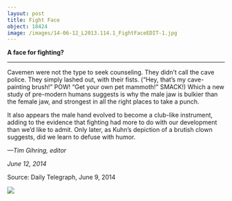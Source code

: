 ```yaml
---
layout: post
title: Fight Face
object: 18424
image: /images/14-06-12_L2013.114.1_FightFaceEDIT-1.jpg
---
```

**A face for fighting?**

****

Cavemen were not the type to seek counseling. They didn’t call the cave police. They simply lashed out, with their fists. (“Hey, that’s my cave-painting brush!” POW! “Get your own pet mammoth!” SMACK!) Which a new study of pre-modern humans suggests is why the male jaw is bulkier than the female jaw, and strongest in all the right places to take a punch.

It also appears the male hand evolved to become a club-like instrument, adding to the evidence that fighting had more to do with our development than we’d like to admit. Only later, as Kuhn’s depiction of a brutish clown suggests, did we learn to defuse with humor.

*—Tim Gihring, editor*

*June 12, 2014*

Source: Daily Telegraph, June 9, 2014

![]({{siteurl.base}}/images/14-06-12_L2013.114.1_FightFaceEDIT-1.jpg)
